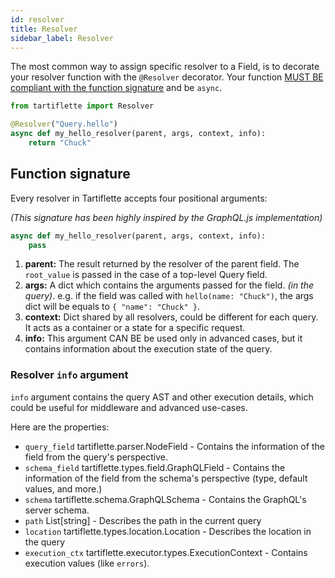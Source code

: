 ```yaml
---
id: resolver
title: Resolver
sidebar_label: Resolver
---
```


The most common way to assign specific resolver to a Field, is to decorate your resolver function with the `@Resolver` decorator. Your function [MUST BE compliant with the function signature](#function-signature) and be `async`.

```python
from tartiflette import Resolver

@Resolver("Query.hello")
async def my_hello_resolver(parent, args, context, info):
    return "Chuck"
```

## Function signature

Every resolver in Tartiflette accepts four positional arguments:

_(This signature has been highly inspired by the GraphQL.js implementation)_

```python
async def my_hello_resolver(parent, args, context, info):
    pass
```

1. **parent:** The result returned by the resolver of the parent field. The `root_value` is passed in the case of a top-level Query field.
2. **args:** A dict which contains the arguments passed for the field. _(in the query)_. e.g. if the field was called with `hello(name: "Chuck")`, the args dict will be equals to `{ "name": "Chuck" }`.
3. **context:** Dict shared by all resolvers, could be different for each query. It acts as a container or a state for a specific request.
4. **info:** This argument CAN BE be used only in advanced cases, but it contains information about the execution state of the query.

### Resolver `info` argument

`info` argument contains the query AST and other execution details, which could be useful for middleware and advanced use-cases.

Here are the properties:

- `query_field` tartiflette.parser.NodeField - Contains the information of the field from the query's perspective.
- `schema_field` tartiflette.types.field.GraphQLField - Contains the information of the field from the schema's perspective (type, default values, and more.)
- `schema` tartiflette.schema.GraphQLSchema - Contains the GraphQL's server schema.
- `path` List[string] - Describes the path in the current query
- `location` tartiflette.types.location.Location - Describes the location in the query
- `execution_ctx` tartiflette.executor.types.ExecutionContext - Contains execution values (like `errors`).
